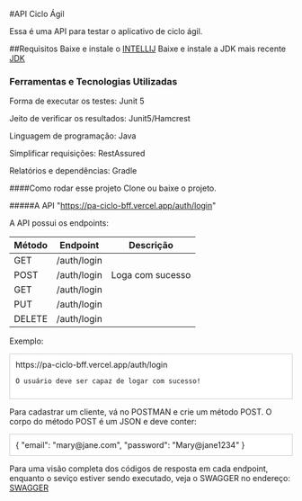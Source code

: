 #API Ciclo Ágil


Essa é uma API para testar o aplicativo de ciclo ágil.

##Requisitos
Baixe e instale o [INTELLIJ](https://www.jetbrains.com/idea/)
Baixe e instale a JDK mais recente [JDK](https://www.oracle.com/java/technologies/downloads/#java8)

### Ferramentas e Tecnologias Utilizadas
Forma de executar os testes: Junit 5

Jeito de verificar os resultados: Junit5/Hamcrest

Linguagem de programação: Java

Simplificar requisições: RestAssured

Relatórios e dependências: Gradle

####Como rodar esse projeto
Clone ou baixe o projeto.

#####A API
"https://pa-ciclo-bff.vercel.app/auth/login"

A API possui os endpoints:

| Método | Endpoint       | Descrição         |
|--------|----------------|-------------------|
| GET    | /auth/login    |                   |
| POST   | /auth/login    | Loga com sucesso  |
| GET    | /auth/login    |                   |
| PUT    | /auth/login    |                   |
| DELETE | /auth/login    |                   |

Exemplo:

<div style="background-color: #ffffff; padding: 10px; border: 1px solid #cccccc;">
    https://pa-ciclo-bff.vercel.app/auth/login

    O usuário deve ser capaz de logar com sucesso!
</div>

Para cadastrar um cliente, vá no POSTMAN e crie um método POST.
O corpo do método POST é um JSON e deve conter:
<div style="background-color: #ffffff; padding: 10px; border: 1px solid #cccccc;">
    {
        "email": "mary@jane.com",
        "password": "Mary@jane1234"
    }
</div>

Para uma visão completa dos códigos de resposta em cada endpoint, enquanto o seviço estiver sendo executado, veja o SWAGGER no endereço: [SWAGGER](https://documenter.getpostman.com/view/33379987/2sA3JM72FJ#87711308-650f-4109-b7fe-5b7fa6eddc46)
